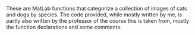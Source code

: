 These are MatLab functions that categorize a collection of images of cats and dogs by species.
The code provided, while mostly written by me, is partly also written by the professor of the course
  this is taken from, mostly the function declarations and some comments.
